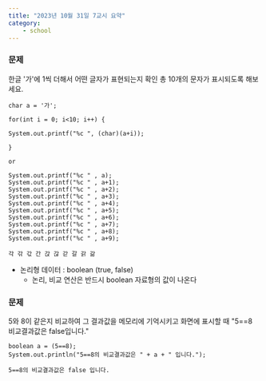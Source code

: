 ```yaml
---
title: "2023년 10월 31일 7교시 요약"
category:
    - school
---
```


### 문제
한글 '가'에 1씩 더해서 어떤 글자가 표현되는지 확인
총 10개의 문자가 표시되도록 해보세요.
```
char a = '가';

for(int i = 0; i<10; i++) {
	
System.out.printf("%c ", (char)(a+i));
	
}

or

System.out.printf("%c " , a);
System.out.printf("%c " , a+1);
System.out.printf("%c " , a+2);
System.out.printf("%c " , a+3);
System.out.printf("%c " , a+4);
System.out.printf("%c " , a+5);
System.out.printf("%c " , a+6);
System.out.printf("%c " , a+7);
System.out.printf("%c " , a+8);
System.out.printf("%c " , a+9);
```
```
각 갂 갃 간 갅 갆 갇 갈 갉 갊
```

- 논리형 데이터 : boolean (true, false)
  - 논리, 비교 연산은 반드시 boolean 자료형의 값이 나온다


### 문제
5와 8이 같은지 비교하여 그 결과값을 메모리에 기억시키고 
화면에 표시할 때 "5==8 비교결과값은 false입니다."
```
boolean a = (5==8);
System.out.println("5==8의 비교결과값은 " + a + " 입니다.");
```
```
5==8의 비교결과값은 false 입니다.
```